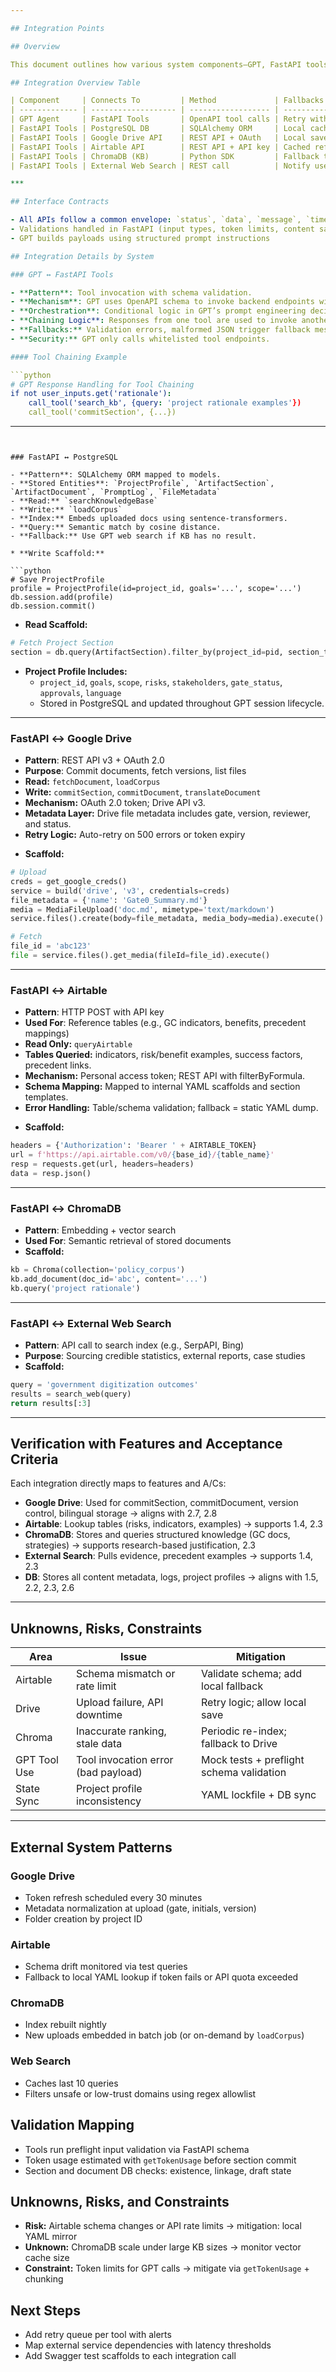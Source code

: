 ```yaml
---

## Integration Points

## Overview

This document outlines how various system components—GPT, FastAPI tools, database, and external services—interconnect within PolicyGPT. It provides integration patterns, scaffolds for each connection, and how orchestration, fallback, and context continuity are handled.

## Integration Overview Table

| Component     | Connects To         | Method             | Fallbacks / Resilience       |
| ------------- | ------------------- | ------------------ | ---------------------------- |
| GPT Agent     | FastAPI Tools       | OpenAPI tool calls | Retry with default payloads  |
| FastAPI Tools | PostgreSQL DB       | SQLAlchemy ORM     | Local cache + error log      |
| FastAPI Tools | Google Drive API    | REST API + OAuth   | Local save + retry           |
| FastAPI Tools | Airtable API        | REST API + API key | Cached reference files       |
| FastAPI Tools | ChromaDB (KB)       | Python SDK         | Fallback to file search      |
| FastAPI Tools | External Web Search | REST call          | Notify user + skip fallback  |

***

## Interface Contracts

- All APIs follow a common envelope: `status`, `data`, `message`, `timestamp`
- Validations handled in FastAPI (input types, token limits, content safety)
- GPT builds payloads using structured prompt instructions

## Integration Details by System

### GPT ↔ FastAPI Tools

- **Pattern**: Tool invocation with schema validation.
- **Mechanism**: GPT uses OpenAPI schema to invoke backend endpoints with parameters.
- **Orchestration**: Conditional logic in GPT’s prompt engineering decides whether to invoke a tool based on missing info, input quality, or workflow step.
- **Chaining Logic**: Responses from one tool are used to invoke another. Prompt tracks state using YAML and tool output structure.
- **Fallbacks:** Validation errors, malformed JSON trigger fallback messages and retries.
- **Security:** GPT only calls whitelisted tool endpoints.

#### Tool Chaining Example

```python
# GPT Response Handling for Tool Chaining
if not user_inputs.get('rationale'):
    call_tool('search_kb', {query: 'project rationale examples'})
    call_tool('commitSection', {...})
```

---
```


### FastAPI ↔ PostgreSQL

- **Pattern**: SQLAlchemy ORM mapped to models.
- **Stored Entities**: `ProjectProfile`, `ArtifactSection`, `ArtifactDocument`, `PromptLog`, `FileMetadata`
- **Read:** `searchKnowledgeBase`
- **Write:** `loadCorpus`
- **Index:** Embeds uploaded docs using sentence-transformers.
- **Query:** Semantic match by cosine distance.
- **Fallback:** Use GPT web search if KB has no result.

* **Write Scaffold:**

```python
# Save ProjectProfile
profile = ProjectProfile(id=project_id, goals='...', scope='...')
db.session.add(profile)
db.session.commit()
```

- **Read Scaffold:**

```python
# Fetch Project Section
section = db.query(ArtifactSection).filter_by(project_id=pid, section_type='rationale').first()
```

- **Project Profile Includes:**
  - `project_id`, `goals`, `scope`, `risks`, `stakeholders`, `gate_status`, `approvals`, `language`
  - Stored in PostgreSQL and updated throughout GPT session lifecycle.

---

### FastAPI ↔ Google Drive

- **Pattern**: REST API v3 + OAuth 2.0
- **Purpose**: Commit documents, fetch versions, list files
- **Read:** `fetchDocument`, `loadCorpus`
- **Write:** `commitSection`, `commitDocument`, `translateDocument`
- **Mechanism:** OAuth 2.0 token; Drive API v3.
- **Metadata Layer:** Drive file metadata includes gate, version, reviewer, and status.
- **Retry Logic:** Auto-retry on 500 errors or token expiry

* **Scaffold:**

```python
# Upload
creds = get_google_creds()
service = build('drive', 'v3', credentials=creds)
file_metadata = {'name': 'Gate0_Summary.md'}
media = MediaFileUpload('doc.md', mimetype='text/markdown')
service.files().create(body=file_metadata, media_body=media).execute()

# Fetch
file_id = 'abc123'
file = service.files().get_media(fileId=file_id).execute()
```

---

### FastAPI ↔ Airtable

- **Pattern**: HTTP POST with API key
- **Used For**: Reference tables (e.g., GC indicators, benefits, precedent mappings)
- **Read Only:** `queryAirtable`
- **Tables Queried:** indicators, risk/benefit examples, success factors, precedent links.
- **Mechanism:** Personal access token; REST API with filterByFormula.
- **Schema Mapping:** Mapped to internal YAML scaffolds and section templates.
- **Error Handling:** Table/schema validation; fallback = static YAML dump.

* **Scaffold:**

```python
headers = {'Authorization': 'Bearer ' + AIRTABLE_TOKEN}
url = f'https://api.airtable.com/v0/{base_id}/{table_name}'
resp = requests.get(url, headers=headers)
data = resp.json()
```

---

### FastAPI ↔ ChromaDB

- **Pattern**: Embedding + vector search
- **Used For**: Semantic retrieval of stored documents
- **Scaffold:**

```python
kb = Chroma(collection='policy_corpus')
kb.add_document(doc_id='abc', content='...')
kb.query('project rationale')
```

---

### FastAPI ↔ External Web Search

- **Pattern**: API call to search index (e.g., SerpAPI, Bing)
- **Purpose**: Sourcing credible statistics, external reports, case studies
- **Scaffold:**

```python
query = 'government digitization outcomes'
results = search_web(query)
return results[:3]
```

---

## Verification with Features and Acceptance Criteria

Each integration directly maps to features and A/Cs:

- **Google Drive**: Used for commitSection, commitDocument, version control, bilingual storage → aligns with 2.7, 2.8
- **Airtable**: Lookup tables (risks, indicators, examples) → supports 1.4, 2.3
- **ChromaDB**: Stores and queries structured knowledge (GC docs, strategies) → supports research-based justification, 2.3
- **External Search**: Pulls evidence, precedent examples → supports 1.4, 2.3
- **DB**: Stores all content metadata, logs, project profiles → aligns with 1.5, 2.2, 2.3, 2.6

---

## Unknowns, Risks, Constraints

| Area         | Issue                               | Mitigation                               |
| ------------ | ----------------------------------- | ---------------------------------------- |
| Airtable     | Schema mismatch or rate limit       | Validate schema; add local fallback      |
| Drive        | Upload failure, API downtime        | Retry logic; allow local save            |
| Chroma       | Inaccurate ranking, stale data      | Periodic re-index; fallback to Drive     |
| GPT Tool Use | Tool invocation error (bad payload) | Mock tests + preflight schema validation |
| State Sync   | Project profile inconsistency       | YAML lockfile + DB sync                  |

---

## External System Patterns

### Google Drive

- Token refresh scheduled every 30 minutes
- Metadata normalization at upload (gate, initials, version)
- Folder creation by project ID

### Airtable

- Schema drift monitored via test queries
- Fallback to local YAML lookup if token fails or API quota exceeded

### ChromaDB

- Index rebuilt nightly
- New uploads embedded in batch job (or on-demand by `loadCorpus`)

### Web Search

- Caches last 10 queries
- Filters unsafe or low-trust domains using regex allowlist

## Validation Mapping

- Tools run preflight input validation via FastAPI schema
- Token usage estimated with `getTokenUsage` before section commit
- Section and document DB checks: existence, linkage, draft state

## Unknowns, Risks, and Constraints

- **Risk:** Airtable schema changes or API rate limits → mitigation: local YAML mirror
- **Unknown:** ChromaDB scale under large KB sizes → monitor vector cache size
- **Constraint:** Token limits for GPT calls → mitigate via `getTokenUsage` + chunking



## Next Steps

- Add retry queue per tool with alerts
- Map external service dependencies with latency thresholds
- Add Swagger test scaffolds to each integration call

##